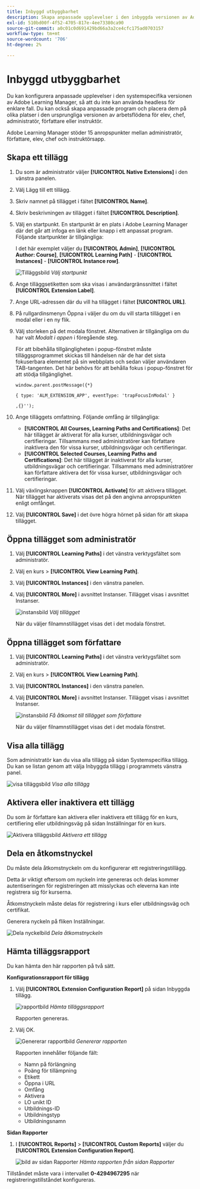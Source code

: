 ```yaml
---
title: Inbyggd utbyggbarhet
description: Skapa anpassade upplevelser i den inbyggda versionen av Adobe Learning Manager, så att du inte kan använda headless för enklare fall.
exl-id: 510bd00f-4f52-4705-817e-4ee73380ca90
source-git-commit: a0c01c0d691429bd66a3a2ce4cfc175ad0703157
workflow-type: tm+mt
source-wordcount: '706'
ht-degree: 2%

---
```


# Inbyggd utbyggbarhet

Du kan konfigurera anpassade upplevelser i den systemspecifika versionen av Adobe Learning Manager, så att du inte kan använda headless för enklare fall. Du kan också skapa anpassade program och placera dem på olika platser i den ursprungliga versionen av arbetsflödena för elev, chef, administratör, författare eller instruktör.

Adobe Learning Manager stöder 15 anropspunkter mellan administratör, författare, elev, chef och instruktörsapp.

## Skapa ett tillägg

1. Du som är administratör väljer **[!UICONTROL Native Extensions]** i den vänstra panelen.
1. Välj Lägg till ett tillägg.
1. Skriv namnet på tillägget i fältet **[!UICONTROL Name]**.
1. Skriv beskrivningen av tillägget i fältet **[!UICONTROL Description]**.
1. Välj en startpunkt. En startpunkt är en plats i Adobe Learning Manager där det går att infoga en länk eller knapp i ett anpassat program. Följande startpunkter är tillgängliga:

   I det här exemplet väljer du **[!UICONTROL Admin]**, **[!UICONTROL Author: Course]**, **[!UICONTROL Learning Path]** - **[!UICONTROL Instances]** - **[!UICONTROL Instance row]**.

   ![Tilläggsbild](assets/list-native-extensions.png)
   *Välj startpunkt*

1. Ange tilläggsetiketten som ska visas i användargränssnittet i fältet **[!UICONTROL Extension Label]**.
1. Ange URL-adressen där du vill ha tillägget i fältet **[!UICONTROL URL]**.
1. På rullgardinsmenyn Öppna i väljer du om du vill starta tillägget i en modal eller i en ny flik.
1. Välj storleken på det modala fönstret. Alternativen är tillgängliga om du har valt *Modalt i appen* i föregående steg.

   För att bibehålla tillgängligheten i popup-fönstret måste tilläggsprogrammet skickas till händelsen när de har det sista fokuserbara elementet på sin webbplats och sedan väljer användaren TAB-tangenten. Det här behövs för att behålla fokus i popup-fönstret för att stödja tillgänglighet.

   ```
   window.parent.postMessage({*}
   
   { type: 'ALM_EXTENSION_APP', eventType: 'trapFocusInModal' }
   
   ,{}'');
   ```

1. Ange tilläggets omfattning. Följande omfång är tillgängliga:

   * **[!UICONTROL All Courses, Learning Paths and Certifications]**: Det här tillägget är aktiverat för alla kurser, utbildningsvägar och certifieringar. Tillsammans med administratörer kan författare inaktivera den för vissa kurser, utbildningsvägar och certifieringar.
   * **[!UICONTROL Selected Courses, Learning Paths and Certifications]**: Det här tillägget är inaktiverat för alla kurser, utbildningsvägar och certifieringar. Tillsammans med administratörer kan författare aktivera det för vissa kurser, utbildningsvägar och certifieringar.

1. Välj växlingsknappen **[!UICONTROL Activate]** för att aktivera tillägget. När tillägget har aktiverats visas det på den angivna anropspunkten enligt omfånget.
1. Välj **[!UICONTROL Save]** i det övre högra hörnet på sidan för att skapa tillägget.

## Öppna tillägget som administratör

1. Välj **[!UICONTROL Learning Paths]** i det vänstra verktygsfältet som administratör.
1. Välj en kurs > **[!UICONTROL View Learning Path]**.
1. Välj **[!UICONTROL Instances]** i den vänstra panelen.
1. Välj **[!UICONTROL More]** i avsnittet Instanser. Tillägget visas i avsnittet Instanser.

   ![instansbild](assets/instances-extension.png)
   *Välj tillägget*

   När du väljer filnamnstillägget visas det i det modala fönstret.

## Öppna tillägget som författare

1. Välj **[!UICONTROL Learning Paths]** i det vänstra verktygsfältet som administratör.
1. Välj en kurs > **[!UICONTROL View Learning Path]**.
1. Välj **[!UICONTROL Instances]** i den vänstra panelen.
1. Välj **[!UICONTROL More]** i avsnittet Instanser. Tillägget visas i avsnittet Instanser.

   ![instansbild](assets/instances-extension.png)
   *Få åtkomst till tillägget som författare*

   När du väljer filnamnstillägget visas det i det modala fönstret.

## Visa alla tillägg

Som administratör kan du visa alla tillägg på sidan Systemspecifika tillägg. Du kan se listan genom att välja Inbyggda tillägg i programmets vänstra panel.

![visa tilläggsbild](assets/view-extensions.png)
*Visa alla tillägg*

## Aktivera eller inaktivera ett tillägg

Du som är författare kan aktivera eller inaktivera ett tillägg för en kurs, certifiering eller utbildningsväg på sidan Inställningar för en kurs.

![Aktivera tilläggsbild](assets/activate-extension.png)
*Aktivera ett tillägg*

## Dela en åtkomstnyckel

Du måste dela åtkomstnyckeln om du konfigurerar ett registreringstillägg.

Detta är viktigt eftersom om nyckeln inte genereras och delas kommer autentiseringen för registreringen att misslyckas och eleverna kan inte registrera sig för kurserna.

Åtkomstnyckeln måste delas för registrering i kurs eller utbildningsväg och certifikat.

Generera nyckeln på fliken Inställningar.

![Dela nyckelbild](assets/share-extension.png)
*Dela åtkomstnyckeln*

## Hämta tilläggsrapport

Du kan hämta den här rapporten på två sätt.

**Konfigurationsrapport för tillägg**

1. Välj **[!UICONTROL Extension Configuration Report]** på sidan Inbyggda tillägg.

   ![rapportbild](assets/extension-config-report.png)
   *Hämta tilläggsrapport*

   Rapporten genereras.

1. Välj OK.

   ![Genererar rapportbild](assets/generating-report.png)
   *Genererar rapporten*

   Rapporten innehåller följande fält:

   * Namn på förlängning
   * Poäng för tillämpning
   * Etikett
   * Öppna i URL
   * Omfång
   * Aktivera
   * LO unikt ID
   * Utbildnings-ID
   * Utbildningstyp
   * Utbildningsnamn

**Sidan Rapporter**

1. I **[!UICONTROL Reports]** > **[!UICONTROL Custom Reports]** väljer du **[!UICONTROL Extension Configuration Report]**.

   ![bild av sidan Rapporter](assets/extension-report-page.png)
   *Hämta rapporten från sidan Rapporter*

Tillståndet måste vara i intervallet **0-4294967295** när registreringstillståndet konfigureras.
